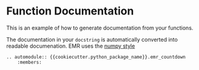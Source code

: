 # Function Documentation

This is an example of how to generate documentation from your functions. 

The documentation in your `docstring` is automatically converted into readable documenation. EMR uses the [numpy style](https://numpydoc.readthedocs.io/en/latest/format.html)


```{eval-rst}
.. automodule:: {{cookiecutter.python_package_name}}.emr_countdown
    :members:
```